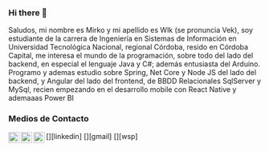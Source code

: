 ### Hi there 👋


Saludos, mi nombre es Mirko y mi apellido es Wlk (se pronuncia Vek), soy estudiante de la carrera de Ingeniería en Sistemas de Información en Universidad Tecnológica Nacional, regional Córdoba, resido en Córdoba Capital, me interesa el mundo de la programación, sobre todo del lado del backend, en especial el lenguaje Java y C#; además entusiasta del Arduino.
Programo y ademas estudio sobre Spring, Net Core y Node JS del lado del backend, y Angular del lado del frontend, de BBDD Relacionales SqlServer y MySql, recien empezando en el desarrollo mobile con React Native y ademaaas Power BI 

### Medios de Contacto
<div class="container" style="background-color=white">
[<img align="left" alt="mirko | LinkedIn" width="22px" src="https://cdn.jsdelivr.net/npm/simple-icons@4.21.0/icons/linkedin.svg" />][linkedin]
[<img align="left" alt="mirko | LinkedIn" width="22px" src="https://cdn.jsdelivr.net/npm/simple-icons@4.21.0/icons/gmail.svg" />][gmail]
[<img align="left" alt="mirko | LinkedIn" width="22px" src="https://cdn.jsdelivr.net/npm/simple-icons@4.21.0/icons/whatsapp.svg" />][wsp]
</div>

[linkedin]: https://www.linkedin.com/in/mirko-wlk-002259195
[gmail]: mailto:mirkoivowlk@gmail.com
[wsp]: https://api.whatsapp.com/send?phone=543517439345
